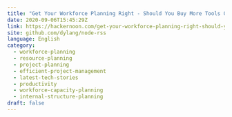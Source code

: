 ```yaml
---
title: "Get Your Workforce Planning Right - Should You Buy More Tools Or Chase More Experts?"
date: 2020-09-06T15:45:29Z
link: https://hackernoon.com/get-your-workforce-planning-right-should-you-buy-more-tools-or-chase-more-experts-vm2q3w9f?source=rss&utm_medium=RSS&utm_source=news.12bit.vn
site: github.com/dylang/node-rss
language: English
category:
  - workforce-planning
  - resource-planning
  - project-planning
  - efficient-project-management
  - latest-tech-stories
  - productivity
  - workforce-capacity-planning
  - internal-structure-planning
draft: false
---
```

